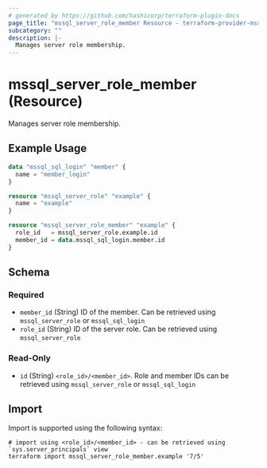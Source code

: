 ```yaml
---
# generated by https://github.com/hashicorp/terraform-plugin-docs
page_title: "mssql_server_role_member Resource - terraform-provider-mssql"
subcategory: ""
description: |-
  Manages server role membership.
---
```


# mssql_server_role_member (Resource)

Manages server role membership.

## Example Usage

```terraform
data "mssql_sql_login" "member" {
  name = "member_login"
}

resource "mssql_server_role" "example" {
  name = "example"
}

resource "mssql_server_role_member" "example" {
  role_id   = mssql_server_role.example.id
  member_id = data.mssql_sql_login.member.id
}
```

<!-- schema generated by tfplugindocs -->
## Schema

### Required

- `member_id` (String) ID of the member. Can be retrieved using `mssql_server_role` or `mssql_sql_login`
- `role_id` (String) ID of the server role. Can be retrieved using `mssql_server_role`

### Read-Only

- `id` (String) `<role_id>/<member_id>`. Role and member IDs can be retrieved using `mssql_server_role` or `mssql_sql_login`

## Import

Import is supported using the following syntax:

```shell
# import using <role_id>/<member_id> - can be retrieved using `sys.server_principals` view
terraform import mssql_server_role_member.example '7/5'
```
